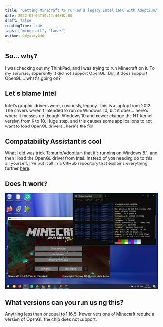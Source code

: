```yaml
---
title: "Getting Minecraft to run on a legacy Intel iGPU with Adoptium/Temurin JRE"
date: 2022-07-04T16:44:44+02:00
draft: false
readingTime: true
tags: ["minecraft", "tweak"]
author: Odyssey346
---
```

## So... why?
I was checking out my ThinkPad, and I was trying to run Minecraft on it. To my surprise, apparently it did not support OpenGL! But, it does support OpenGL... what's going on?
## Let's blame Intel
Intel's graphic drivers were, obviously, legacy. This is a laptop from 2012. The drivers weren't intended to run on Windows 10, but it does... here's where it messes up though: Windows 10 and newer change the NT kernel version from 6 to 10. Huge step, and this causes some applications to not want to load OpenGL drivers.. here's the fix!
## Compatability Assistant is cool
What I did was trick Temurin/Adoptium that it's running on Windows 8.1, and then I load the OpenGL driver from Intel. Instead of you needing do to this all yourself, I've put it all in a GitHub repository that explains everything further [here](https://github.com/Odyssey346/AdoptiumOpenGLonLegacyIntel).
## Does it work?
![Yes](https://github.com/Odyssey346/AdoptiumOpenGLonLegacyIntel/raw/master/assets/minecraft1165.png)
## What versions can you run using this?
Anything less than or equal to 1.16.5. Newer versions of Minecraft require a version of OpenGL the chip does not support.
<script src="https://giscus.app/client.js"
        data-repo="Odyssey346/Odyssey346.github.io"
        data-repo-id="R_kgDOHZ_ETQ"
        data-category="General"
        data-category-id="DIC_kwDOHZ_ETc4CQ0mr"
        data-mapping="pathname"
        data-strict="0"
        data-reactions-enabled="1"
        data-emit-metadata="0"
        data-input-position="top"
        data-theme="dark_dimmed"
        data-lang="en"
        data-loading="lazy"
        crossorigin="anonymous"
        async>
</script>